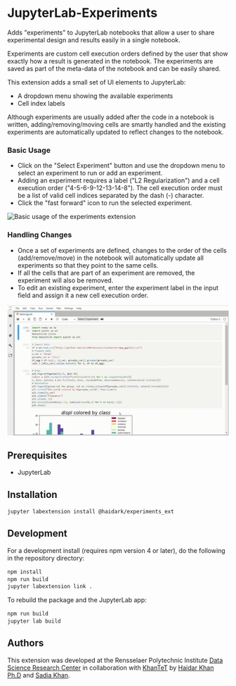 # JupyterLab-Experiments

Adds "experiments" to JupyterLab notebooks that allow a user to share experimental design and results easily in a single notebook.

Experiments are custom cell execution orders defined by the user that show exactly how a result is generated in the notebook. The experiments are saved as part of the meta-data of the notebook and can be easily shared. 

This extension adds a small set of UI elements to JupyterLab:
- A dropdown menu showing the available experiments
- Cell index labels

Although experiments are usually added after the code in a notebook is written, adding/removing/moving cells are smartly handled and the existing experiments are automatically updated to reflect changes to the notebook.

### Basic Usage

- Click on the "Select Experiment" button and use the dropdown menu to select an experiment to run or add an experiment.
- Adding an experiment requires a label ("L2 Regularization") and a cell execution order ("4-5-6-9-12-13-14-8"). The cell execution order must be a list of valid cell indices separated by the dash (-) character.
- Click the "fast forward" icon to run the selected experiment.

![Basic usage of the experiments extension](./img/basic.gif)

### Handling Changes

- Once a set of experiments are defined, changes to the order of the cells (add/remove/move) in the notebook will automatically update all experiments so that they point to the same cells.
- If all the cells that are part of an experiment are removed, the experiment will also be removed.
- To edit an existing experiment, enter the experiment label in the input field and assign it a new cell execution order.

![Handling changes to the cell order](./img/editing.gif)


## Prerequisites

* JupyterLab

## Installation

```bash
jupyter labextension install @haidark/experiments_ext
```

## Development

For a development install (requires npm version 4 or later), do the following in the repository directory:

```bash
npm install
npm run build
jupyter labextension link .
```

To rebuild the package and the JupyterLab app:

```bash
npm run build
jupyter lab build
```

## Authors

This extension was developed at the Rensselaer Polytechnic Institute [Data Science Research Center](www.dsrc.rpi.edu) in collaboration with [KhanTeT](http://khantet.com/) by [Haidar Khan Ph.D](https://haidark.github.io) and [Sadia Khan](https://github.com/sadiakk). 
